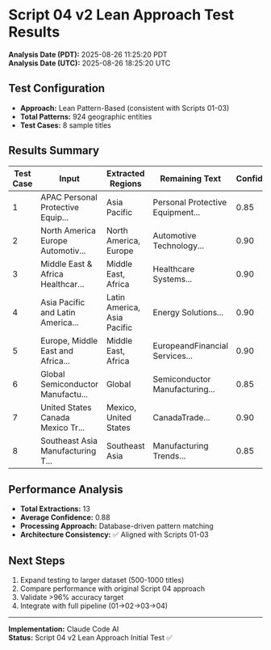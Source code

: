 # Script 04 v2 Lean Approach Test Results

**Analysis Date (PDT):** 2025-08-26 11:25:20 PDT  
**Analysis Date (UTC):** 2025-08-26 18:25:20 UTC

## Test Configuration
- **Approach:** Lean Pattern-Based (consistent with Scripts 01-03)
- **Total Patterns:** 924 geographic entities
- **Test Cases:** 8 sample titles

## Results Summary

| Test Case | Input | Extracted Regions | Remaining Text | Confidence |
|-----------|--------|-------------------|----------------|------------|
| 1 | APAC Personal Protective Equip... | Asia Pacific | Personal Protective Equipment... | 0.85 |
| 2 | North America Europe Automotiv... | North America, Europe | Automotive Technology... | 0.90 |
| 3 | Middle East & Africa Healthcar... | Middle East, Africa | Healthcare Systems... | 0.90 |
| 4 | Asia Pacific and Latin America... | Latin America, Asia Pacific | Energy Solutions... | 0.90 |
| 5 | Europe, Middle East and Africa... | Middle East, Africa | EuropeandFinancial Services... | 0.90 |
| 6 | Global Semiconductor Manufactu... | Global | Semiconductor Manufacturing... | 0.85 |
| 7 | United States Canada Mexico Tr... | Mexico, United States | CanadaTrade... | 0.90 |
| 8 | Southeast Asia Manufacturing T... | Southeast Asia | Manufacturing Trends... | 0.85 |

## Performance Analysis
- **Total Extractions:** 13
- **Average Confidence:** 0.88
- **Processing Approach:** Database-driven pattern matching
- **Architecture Consistency:** ✅ Aligned with Scripts 01-03

## Next Steps
1. Expand testing to larger dataset (500-1000 titles)
2. Compare performance with original Script 04 approach
3. Validate >96% accuracy target
4. Integrate with full pipeline (01→02→03→04)

---
**Implementation:** Claude Code AI  
**Status:** Script 04 v2 Lean Approach Initial Test ✅
